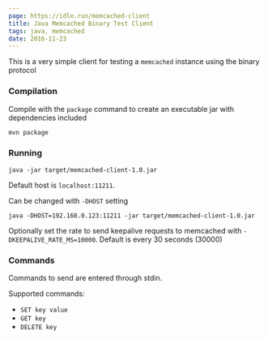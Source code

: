 ```yaml
---
page: https://idle.run/memcached-client
title: Java Memcached Binary Test Client
tags: java, memcached
date: 2016-11-23
---
```


This is a very simple client for testing a `memcached` instance using the binary protocol

### Compilation

Compile with the `package` command to create an executable jar with dependencies included

```bash
mvn package
```

### Running

```
java -jar target/memcached-client-1.0.jar
```

Default host is `localhost:11211`.

Can be changed with `-DHOST` setting

```
java -DHOST=192.168.0.123:11211 -jar target/memcached-client-1.0.jar
```

Optionally set the rate to send keepalive requests to memcached with `-DKEEPALIVE_RATE_MS=10000`. Default is every 30 seconds (30000)

### Commands

Commands to send are entered through stdin.

Supported commands:

- `SET key value`
- `GET key`
- `DELETE key`
